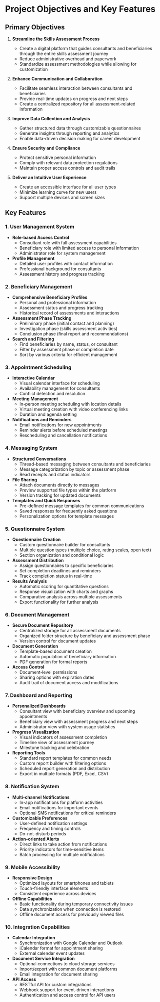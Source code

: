 # Project Objectives and Key Features

## Primary Objectives

1. **Streamline the Skills Assessment Process**

   - Create a digital platform that guides consultants and beneficiaries through the entire skills assessment journey
   - Reduce administrative overhead and paperwork
   - Standardize assessment methodologies while allowing for customization

2. **Enhance Communication and Collaboration**

   - Facilitate seamless interaction between consultants and beneficiaries
   - Provide real-time updates on progress and next steps
   - Create a centralized repository for all assessment-related information

3. **Improve Data Collection and Analysis**

   - Gather structured data through customizable questionnaires
   - Generate insights through reporting and analytics
   - Enable data-driven decision making for career development

4. **Ensure Security and Compliance**

   - Protect sensitive personal information
   - Comply with relevant data protection regulations
   - Maintain proper access controls and audit trails

5. **Deliver an Intuitive User Experience**
   - Create an accessible interface for all user types
   - Minimize learning curve for new users
   - Support multiple devices and screen sizes

## Key Features

### 1. User Management System

- **Role-based Access Control**
  - Consultant role with full assessment capabilities
  - Beneficiary role with limited access to personal information
  - Administrator role for system management
- **Profile Management**
  - Detailed user profiles with contact information
  - Professional background for consultants
  - Assessment history and progress tracking

### 2. Beneficiary Management

- **Comprehensive Beneficiary Profiles**
  - Personal and professional information
  - Assessment status and progress tracking
  - Historical record of assessments and interactions
- **Assessment Phase Tracking**
  - Preliminary phase (initial contact and planning)
  - Investigation phase (skills assessment activities)
  - Conclusion phase (final report and recommendations)
- **Search and Filtering**
  - Find beneficiaries by name, status, or consultant
  - Filter by assessment phase or completion date
  - Sort by various criteria for efficient management

### 3. Appointment Scheduling

- **Interactive Calendar**
  - Visual calendar interface for scheduling
  - Availability management for consultants
  - Conflict detection and resolution
- **Meeting Management**
  - In-person meeting scheduling with location details
  - Virtual meeting creation with video conferencing links
  - Duration and agenda setting
- **Notifications and Reminders**
  - Email notifications for new appointments
  - Reminder alerts before scheduled meetings
  - Rescheduling and cancellation notifications

### 4. Messaging System

- **Structured Conversations**
  - Thread-based messaging between consultants and beneficiaries
  - Message categorization by topic or assessment phase
  - Read receipts and status indicators
- **File Sharing**
  - Attach documents directly to messages
  - Preview supported file types within the platform
  - Version tracking for updated documents
- **Templates and Quick Responses**
  - Pre-defined message templates for common communications
  - Saved responses for frequently asked questions
  - Personalization options for template messages

### 5. Questionnaire System

- **Questionnaire Creation**
  - Custom questionnaire builder for consultants
  - Multiple question types (multiple choice, rating scales, open text)
  - Section organization and conditional logic
- **Assessment Distribution**
  - Assign questionnaires to specific beneficiaries
  - Set completion deadlines and reminders
  - Track completion status in real-time
- **Results Analysis**
  - Automatic scoring for quantitative questions
  - Response visualization with charts and graphs
  - Comparative analysis across multiple assessments
  - Export functionality for further analysis

### 6. Document Management

- **Secure Document Repository**
  - Centralized storage for all assessment documents
  - Organized folder structure by beneficiary and assessment phase
  - Version control for document updates
- **Document Generation**
  - Template-based document creation
  - Automatic population of beneficiary information
  - PDF generation for formal reports
- **Access Control**
  - Document-level permissions
  - Sharing options with expiration dates
  - Audit trail of document access and modifications

### 7. Dashboard and Reporting

- **Personalized Dashboards**
  - Consultant view with beneficiary overview and upcoming appointments
  - Beneficiary view with assessment progress and next steps
  - Administrator view with system usage statistics
- **Progress Visualization**
  - Visual indicators of assessment completion
  - Timeline view of assessment journey
  - Milestone tracking and celebration
- **Reporting Tools**
  - Standard report templates for common needs
  - Custom report builder with filtering options
  - Scheduled report generation and distribution
  - Export in multiple formats (PDF, Excel, CSV)

### 8. Notification System

- **Multi-channel Notifications**
  - In-app notifications for platform activities
  - Email notifications for important events
  - Optional SMS notifications for critical reminders
- **Customizable Preferences**
  - User-defined notification settings
  - Frequency and timing controls
  - Do-not-disturb periods
- **Action-oriented Alerts**
  - Direct links to take action from notifications
  - Priority indicators for time-sensitive items
  - Batch processing for multiple notifications

### 9. Mobile Accessibility

- **Responsive Design**
  - Optimized layouts for smartphones and tablets
  - Touch-friendly interface elements
  - Consistent experience across devices
- **Offline Capabilities**
  - Basic functionality during temporary connectivity issues
  - Data synchronization when connection is restored
  - Offline document access for previously viewed files

### 10. Integration Capabilities

- **Calendar Integration**
  - Synchronization with Google Calendar and Outlook
  - iCalendar format for appointment sharing
  - External calendar event updates
- **Document Service Integration**
  - Optional connections to cloud storage services
  - Import/export with common document platforms
  - Email integration for document sharing
- **API Access**
  - RESTful API for custom integrations
  - Webhook support for event-driven interactions
  - Authentication and access control for API users
